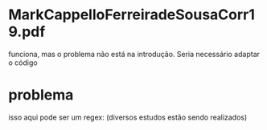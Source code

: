 # MarkCappelloFerreiradeSousaCorr19.pdf
funciona, mas o problema não está na introdução. Seria necessário adaptar o código


# problema
isso aqui pode ser um regex: (diversos estudos estão sendo realizados)